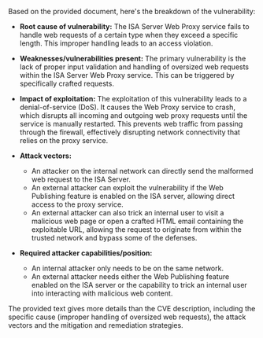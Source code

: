 Based on the provided document, here's the breakdown of the vulnerability:

*   **Root cause of vulnerability:** The ISA Server Web Proxy service fails to handle web requests of a certain type when they exceed a specific length. This improper handling leads to an access violation.

*   **Weaknesses/vulnerabilities present:** The primary vulnerability is the lack of proper input validation and handling of oversized web requests within the ISA Server Web Proxy service. This can be triggered by specifically crafted requests.

*  **Impact of exploitation:** The exploitation of this vulnerability leads to a denial-of-service (DoS). It causes the Web Proxy service to crash, which disrupts all incoming and outgoing web proxy requests until the service is manually restarted. This prevents web traffic from passing through the firewall, effectively disrupting network connectivity that relies on the proxy service.

*   **Attack vectors:**
    *   An attacker on the internal network can directly send the malformed web request to the ISA Server.
    *   An external attacker can exploit the vulnerability if the Web Publishing feature is enabled on the ISA server, allowing direct access to the proxy service.
    *   An external attacker can also trick an internal user to visit a malicious web page or open a crafted HTML email containing the exploitable URL, allowing the request to originate from within the trusted network and bypass some of the defenses.

*   **Required attacker capabilities/position:**
    *   An internal attacker only needs to be on the same network.
    *   An external attacker needs either the Web Publishing feature enabled on the ISA server or the capability to trick an internal user into interacting with malicious web content.

The provided text gives more details than the CVE description, including the specific cause (improper handling of oversized web requests), the attack vectors and the mitigation and remediation strategies.